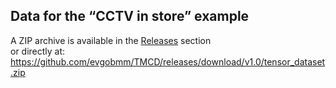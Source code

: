 ## Data for the “CCTV in store” example

A ZIP archive is available in the [Releases](../../../releases) section  
or directly at: <https://github.com/evgobmm/TMCD/releases/download/v1.0/tensor_dataset.zip>



